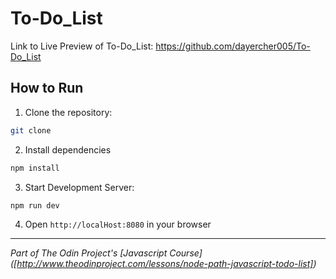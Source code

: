 # To-Do_List

Link to Live Preview of To-Do_List: https://github.com/dayercher005/To-Do_List

## How to Run

1. Clone the repository:
```bash
git clone 
```

2. Install dependencies
```bash
npm install
```

3. Start Development Server:
```bash
npm run dev
```

4. Open `http://localHost:8080` in your browser

---

*Part of The Odin Project's [Javascript Course]
([http://www.theodinproject.com/lessons/node-path-javascript-todo-list])*
